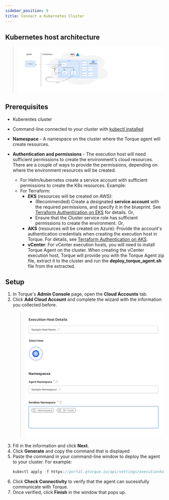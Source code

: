 ```yaml
---
sidebar_position: 9
title: Connect a Kubernetes Cluster
---
```



## Kubernetes host architecture

> ![Locale Dropdown](/img/k8s-host-architecture.png)

## Prerequisites

- Kuberentes cluster
- Command-line connected to your cluster with [kubectl installed](https://kubernetes.io/docs/tasks/tools/#kubectl)
   
- **Namespace** - A namespace on the cluster where the Torque agent will create resources.
   
- **Authentication and permissions** - The execution host will need sufficient permissions to create the environment's cloud resources. There are a couple of ways to provide the permissions, depending on where the environment resources will be created. 
  - For Helm/kubernetes create a service account with sufficient permissions to create the K8s resources.
    Example:
  - For Terraform:
      - __EKS__ (resources will be created on AWS):
        - (Recommended) Create a designated __service account__ with the required permissions, and specify it in the blueprint. See [Terraform Authentication on EKS](/blueprint-designer-guide/service-accounts-for-aws) for details. Or,
        - Ensure that the Cluster service role has sufficient permissions to create the environment. Or,
      - __AKS__ (resources will be created on Azure): Provide the account's authentication credentials when creating the execution host in Torque. For details, see [Terraform Authentication on AKS](/blueprint-designer-guide/service-accounts-for-azure).
      - __vCenter__: For vCenter execution hosts, you will need to install Torque Agent on the cluster. When creating the vCenter execution host, Torque will provide you with the Torque Agent zip file, extract it to the cluster and run the __deploy_torque_agent.sh__ file from the extracted.

## Setup


1. In Torque's **Admin Console** page, open the **Cloud Accounts** tab.
2. Click **Add Cloud Account** and complete the wizard with the information you collected before. 
   > ![Locale Dropdown](/img/add-k8s-wizard.png)
3. Fill in the information and click __Next__. 
4. Click __Generate__ and copy the command that is displayed
5. Paste the command in your command-line window to deploy the agent to your cluster. For example:     
     ```jsx title=
    kubectl apply -f https://portal.qtorque.io/api/settings/executionhosts/deployment/k***roi/deployment.yaml
    ```
5. Click __Check Connectivity__ to verify that the agent can sucessfully communicate with Torque. 
6. Once verified, click **Finish** in the window that pops up.
